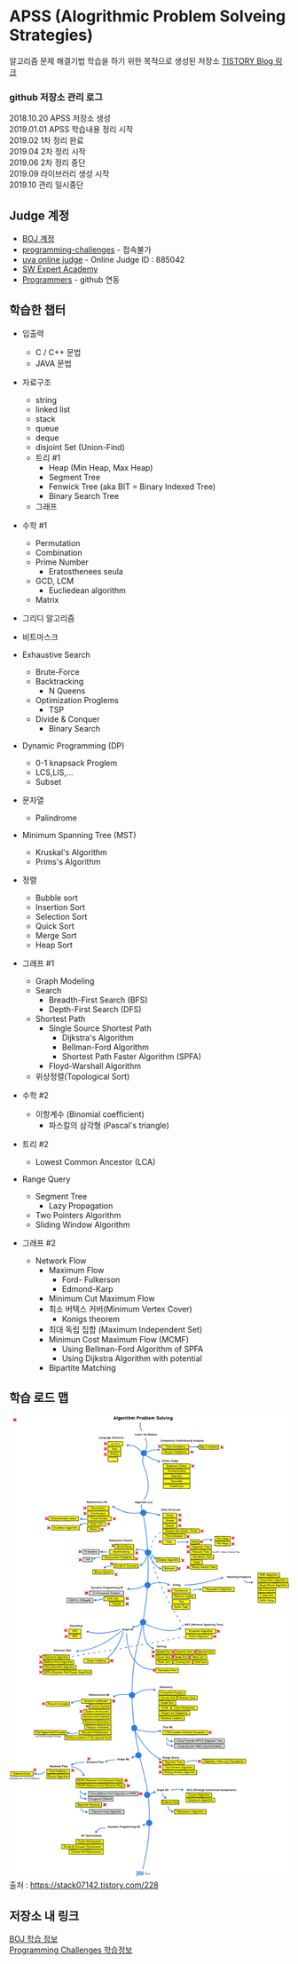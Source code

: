 # APSS (Alogrithmic Problem Solveing Strategies)  

알고리즘 문제 해결기법 학습을 하기 위한 목적으로 생성된 저장소
[TISTORY Blog 링크](https://lkoiescg2031.tistory.com/category/%EC%95%8C%EA%B3%A0%EB%A6%AC%EC%A6%98)

### github 저장소 관리 로그  

2018.10.20 APSS 저장소 생성  
2019.01.01 APSS 학습내용 정리 시작  
2019.02 1차 정리 완료  
2019.04 2차 정리 시작  
2019.06 2차 정리 중단  
2019.09 라이브러리 생성 시작  
2019.10 관리 일시중단  

## Judge 계정
* [BOJ 계정](https://www.acmicpc.net/user/lkoiescg2031)  
* [programming-challenges](http://www.programming-challenges.com/) - 접속불가  
* [uva online judge](https://onlinejudge.org) - Online Judge ID : 885042  
* [SW Expert Academy](https://swexpertacademy.com/main/main.do) 
* [Programmers](https://programmers.co.kr/learn/challenges) - github 연동

## 학습한 챕터  
* 입출력
	* C / C++ 문법
	* JAVA 문법
* 자료구조 
	* string
	* linked list
	* stack
	* queue
	* deque
	* disjoint Set (Union-Find)
	* 트리 #1
		* Heap (Min Heap, Max Heap)
		* Segment Tree
		* Fenwick Tree (aka BIT = Binary Indexed Tree)
		* Binary Search Tree
	* 그래프
* 수학 #1
	* Permutation
	* Combination
	* Prime Number
		* Eratosthenees seula
	* GCD, LCM
		* Eucliedean algorithm
	* Matrix
* 그리디 알고리즘
* 비트마스크
* Exhaustive Search
	* Brute-Force
	* Backtracking
		* N Queens
	* Optimization Proglems
		* TSP
	* Divide & Conquer
		* Binary Search
  
* Dynamic Programming (DP)
	* 0-1 knapsack Proglem
	* LCS,LIS,...
	* Subset
* 문자열
	* Palindrome
* Minimum Spanning Tree (MST)
	* Kruskal's Algorithm
	* Prims's Algorithm
* 정렬
	* Bubble sort
	* Insertion Sort
	* Selection Sort
	* Quick Sort
	* Merge Sort
	* Heap Sort
* 그래프 #1
	* Graph Modeling
	* Search
		* Breadth-First Search (BFS)
		* Depth-First Search (DFS)
	* Shortest Path
		* Single Source Shortest Path
			* Dijkstra's Algorithm
			* Bellman-Ford Algorithm
			* Shortest Path Faster Algorithm (SPFA)
		* Floyd-Warshall Algorithm
	* 위상정렬(Topological Sort)
* 수학 #2
	* 이항계수 (Binomial coefficient)
		* 파스칼의 삼각형 (Pascal's triangle)
<!--* 카탈란 수 (Catalan Number)
	* 오일러 피함수 (Eular's phi function)-->
* 트리 #2
	* Lowest Common Ancestor (LCA)
* Range Query
	* Segment Tree
		* Lazy Propagation
	* Two Pointers Algorithm
	* Sliding Window Algorithm
  
* 그래프 #2
	* Network Flow
		* Maximum Flow
			* Ford- Fulkerson
			* Edmond-Karp
		* Minimum Cut Maximum Flow
		* 최소 버텍스 커버(Minimum Vertex Cover)
			* Konigs theorem
		* 최대 독립 집합 (Maximum Independent Set)
		* Minimun Cost Maximum Flow (MCMF)
			* Using Bellman-Ford Algorithm of SPFA
			* Using Dijkstra Algorithm with potential
		* Bipartite Matching
<!--		* Cycle Canceling-->
## 학습 로드 맵
![PS ROADMAP](https://github.com/lkoiescg2031/APSS/blob/master/Roadmap.png)
출처 : <https://stack07142.tistory.com/228>

## 저장소 내 링크
[BOJ 학습 정보](https://github.com/lkoiescg2031/APSS/blob/master/Baekjoon%20Online%20Judge/README.md)  
[Programming Challenges 학습정보](https://github.com/lkoiescg2031/APSS/blob/master/Programming%20Challenges/README.md)  
